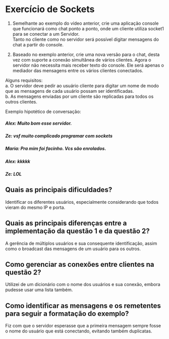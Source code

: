 # Exercício de Sockets  
  
1. Semelhante ao exemplo do vídeo anterior, crie uma aplicação console que funcionará como chat ponto a ponto, onde um cliente utiliza socket1 para se conectar a um Servidor.  
Tanto no cliente como no servidor será possível digitar mensagens do chat a partir do console.   

2. Baseado no exemplo anterior, crie uma nova versão para o chat, desta vez com suporte a conexão simultânea de vários clientes. Agora o servidor não necessita mais receber texto do console. Ele será apenas o mediador das mensagens entre os vários clientes conectados.  

Alguns requisitos:  
a. O servidor deve pedir ao usuário cliente para digitar um nome de modo que as mensagens de cada usuário possam ser identificadas.  
b. As mensagens enviadas por um cliente são replicadas para todos os outros clientes.  
  
Exemplo hipotético de conversação:  
##### Alex: Muito bom esse servidor.  
##### Ze: vsf muito complicado programar com sockets  
##### Maria: Pra mim foi facinho. Vcs são enrolados.  
##### Alex: kkkkk  
##### Ze: LOL  

## Quais as principais dificuldades?  
Identificar os diferentes usuários, especialmente considerando que todos vieram do mesmo IP e porta.  

## Quais as principais diferenças entre a implementação da questão 1 e da questão 2?  
A gerência de múltiplos usuários e sua consequente identificação, assim como o broadcast das mensagens de um usuário para os outros.

## Como gerenciar as conexões entre clientes na questão 2?  
Utilizei de um dicionário com o nome dos usuários e sua conexão, embora pudesse usar uma lista também.  

## Como identificar as mensagens e os remetentes para seguir a formatação do exemplo?  
Fiz com que o servidor esperasse que a primeira mensagem sempre fosse o nome do usuário que está conectando, evitando também duplicatas.  
